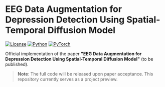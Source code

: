 # EEG Data Augmentation for Depression Detection Using Spatial-Temporal Diffusion Model

[![License](https://img.shields.io/badge/License-MIT-blue.svg)](LICENSE)
[![Python](https://img.shields.io/badge/Python-3.10%2B-blue)](https://www.python.org/)
[![PyTorch](https://img.shields.io/badge/PyTorch-2.3.1%2B-orange)](https://pytorch.org/)

Official implementation of the paper ​**"EEG Data Augmentation for Depression Detection Using Spatial-Temporal Diffusion Model"** (to be published).

> ​**Note**: The full code will be released upon paper acceptance. This repository currently serves as a project preview.
